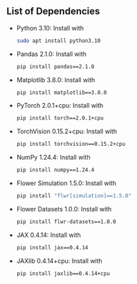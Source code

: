 ## List of Dependencies

* Python 3.10: Install with
  ```bash
  sudo apt install python3.10
* Pandas 2.1.0: Install with
  ```bash
  pip install pandas==2.1.0
* Matplotlib 3.8.0: Install with
  ```bash
  pip install matplotlib==3.8.0
* PyTorch 2.0.1+cpu: Install with
  ```bash
  pip install torch==2.0.1+cpu
* TorchVision 0.15.2+cpu: Install with
  ```bash
  pip install torchvision==0.15.2+cpu
* NumPy 1.24.4: Install with
  ```bash
  pip install numpy==1.24.4
* Flower Simulation 1.5.0: Install with
  ```bash
  pip install "flwr[simulation]==1.5.0"
* Flower Datasets 1.0.0: Install with
  ```bash
  pip install flwr-datasets==1.0.0
* JAX 0.4.14: Install with
  ```bash
  pip install jax==0.4.14
* JAXlib 0.4.14+cpu: Install with
  ```bash
  pip install jaxlib==0.4.14+cpu
